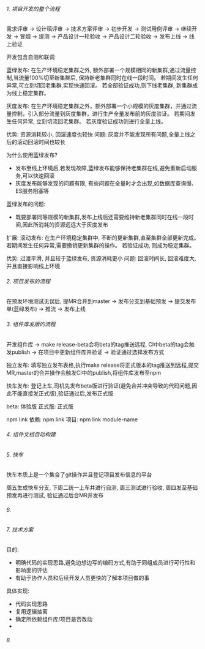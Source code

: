 ###### 1. 项目开发的整个流程
需求评审 -> 设计稿评审 -> 技术方案评审 -> 初步开发 -> 测试用例评审 -> 继续开发 -> 冒烟 -> 提测 -> 产品设计一轮验收 -> 产品设计二轮验收 -> 发布上线 -> 线上验证

开发包含自测和联调

蓝绿发布: 在生产环境稳定集群之外, 额外部署一个规模相同的新集群,通过流量控制,当流量100%切至新集群后, 保持新老集群同时在线一段时间。
若期间发生任何异常,可立刻切回老集群,实现快速回滚。
若全部验证成功,则下线老集群, 新集群成为线上稳定集群。


灰度发布: 在生产环境稳定集群之外，额外部署一个小规模的灰度集群，并通过流量控制，引入部分流量到灰度集群，进行生产全量发布前的灰度验证。
若期间发生任何异常, 立刻切流回老集群。
若灰度验证成功则进行全量上线。

优势: 资源消耗较小, 回滚速度也较快
问题: 灰度并不能发现所有问题,全量上线之后的滚动回滚时间也较长

为什么使用蓝绿发布? 
 - 发布至线上环境后,若发现故障,蓝绿发布能够保持老集群在线,避免重新启动服务,可以快速回滚
 - 灰度发布能够发现的问题有限, 有些问题在全量时才会出现,如数据库查询慢、ES服务阻塞等

蓝绿发布的问题:
 - 既要部署同等规模的新集群,发布上线后还需要维持新老集群同时在线一段时间,因此所消耗的资源远远大于灰度发布

扩展:
滚动发布: 在生产环境稳定集群中, 不断的更新集群,直至集群全部更新完成。
若期间发生任何异常,需要撤销更新集群的操作。
若验证成功, 则成为稳定集群。

优势: 过渡平滑, 并且较于蓝绿发布, 资源消耗更小
问题: 回滚时间长, 回滚难度大,并且直接影响线上环境


###### 2. 项目发布的流程 
在预发环境测试无误后, 提MR合并到master -> 发布分支到基础预发 -> 提交发布单(蓝绿发布) -> 推流 -> 发布上线

###### 3. 组件库发版的流程
开发组件库 -> make release-beta会将beta的tag推送远程, CI中beta的tag会触发publish -> 在项目中更新组件库并验证 -> 验证通过选择发布方式

独立发布: 填写独立发布表格,执行make release将正式版本的tag推送到远程,提交MR,master的合并操作会触发CI中的publish,将组件库发布至npm

快车发布: 登记上车,司机先发布beta版进行验证(避免合并冲突导致的代码问题,因此不能直接发正式版),验证通过后,发布正式版

beta: 体验版
正式版:  正式版

npm link
依赖: npm link
项目: npm link module-name

###### 4. 组件文档自动构建


###### 5. 快车
快车本质上是一个集合了git操作并且登记项目发布信息的平台

周五生成快车分支, 下周二统一上车并进行自测, 周三测试进行验收, 周四发至基础预发再进行测试, 验证通过后合MR并发布



###### 6. 

###### 7. 技术方案
目的: 
  - 明确代码的实现思路,避免边想边写的编码方式,有助于同组成员进行可行性和影响面的评估
  - 有助于协作人员和后续开发人员更快的了解本项目做的事

具体实现:
 - 代码实现思路
  - 复用逻辑抽离
  - 确定所依赖组件库/项目是否改动
  - 



###### 8. 